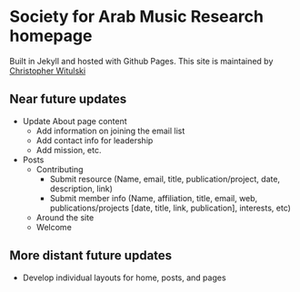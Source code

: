 # Society for Arab Music Research homepage

Built in Jekyll and hosted with Github Pages. This site is maintained by [Christopher Witulski](mailto:chris.witulski@gmail.com)

## Near future updates

* Update About page content
	* Add information on joining the email list
	* Add contact info for leadership
	* Add mission, etc.
* Posts
	* Contributing
		* Submit resource (Name, email, title, publication/project, date, description, link)
		* Submit member info (Name, affiliation, title, email, web, publications/projects [date, title, link, publication], interests, etc)
	* Around the site
	* Welcome

## More distant future updates

* Develop individual layouts for home, posts, and pages
